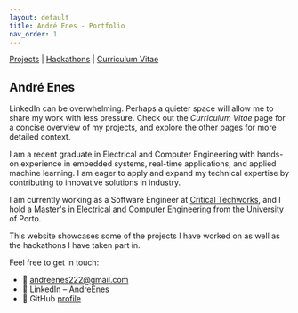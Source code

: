 ```yaml
---
layout: default
title: André Enes - Portfolio
nav_order: 1
---
```


[Projects](projects.md) | [Hackathons](hackathons.md) | [Curriculum Vitae](cv.md)

## André Enes

LinkedIn can be overwhelming. Perhaps a quieter space will allow me to share my work with less pressure. Check out the _Curriculum Vitae_ page for a concise overview of my projects, and explore the other pages for more detailed context.

I am a recent graduate in Electrical and Computer Engineering with hands-on experience in embedded systems, real-time applications, and applied machine learning. I am eager to apply and expand my technical expertise by contributing to innovative solutions in industry.

I am currently working as a Software Engineer at [Critical Techworks](https://www.criticaltechworks.com/), and I hold a [Master's in Electrical and Computer Engineering](https://sigarra.up.pt/feup/en/CUR_GERAL.CUR_VIEW?pv_ano_lectivo=2025&pv_origem=CUR&pv_tipo_cur_sigla=M&pv_curso_id=22806) from the University of Porto.

This website showcases some of the projects I have worked on as well as the hackathons I have taken part in.

Feel free to get in touch:

- 📧 [andreenes222@gmail.com](mailto:andreenes222@gmail.com)  
- 🧮 LinkedIn – [AndreEnes](https://www.linkedin.com/in/andre-enes/)
- 🩻 GitHub [profile](https://github.com/AndreEnes)
